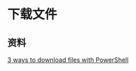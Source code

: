 # 下载文件


## 资料

[3 ways to download files with PowerShell](https://blog.jourdant.me/post/3-ways-to-download-files-with-powershell)

